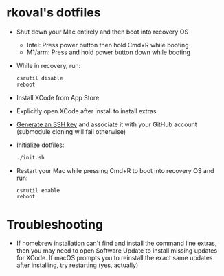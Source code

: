 # rkoval's dotfiles

- Shut down your Mac entirely and then boot into recovery OS
  - Intel: Press power button then hold Cmd+R while booting
  - M1/arm: Press and hold power button down while booting

- While in recovery, run:

  ```sh
  csrutil disable
  reboot
  ```

- Install XCode from App Store
- Explicitly open XCode after install to install extras
- [Generate an SSH key](https://help.github.com/articles/generating-a-new-ssh-key-and-adding-it-to-the-ssh-agent/) and associate it with your GitHub account (submodule cloning will fail otherwise)
- Initialize dotfiles:

  ```sh
  ./init.sh
  ```

- Restart your Mac while pressing Cmd+R to boot into recovery OS and run:

  ```sh
  csrutil enable
  reboot
  ```

# Troubleshooting

- If homebrew installation can't find and install the command line extras, then you may need to open Software Update to install missing updates for XCode. If macOS prompts you to reinstall the exact same updates after installing, try restarting (yes, actually)
